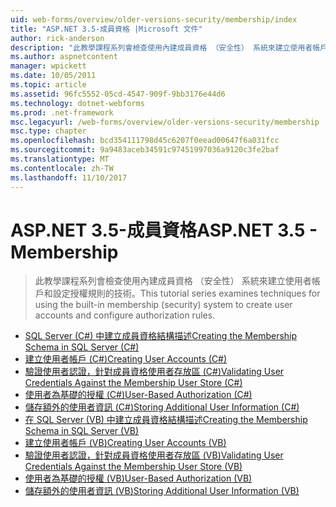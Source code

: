 ```yaml
---
uid: web-forms/overview/older-versions-security/membership/index
title: "ASP.NET 3.5-成員資格 |Microsoft 文件"
author: rick-anderson
description: "此教學課程系列會檢查使用內建成員資格 （安全性） 系統來建立使用者帳戶和設定授權規則的技術。"
ms.author: aspnetcontent
manager: wpickett
ms.date: 10/05/2011
ms.topic: article
ms.assetid: 96fc5552-05cd-4547-909f-9bb3176e44d6
ms.technology: dotnet-webforms
ms.prod: .net-framework
msc.legacyurl: /web-forms/overview/older-versions-security/membership
msc.type: chapter
ms.openlocfilehash: bcd354111798d45c6207f0eead00647f6a031fcc
ms.sourcegitcommit: 9a9483aceb34591c97451997036a9120c3fe2baf
ms.translationtype: MT
ms.contentlocale: zh-TW
ms.lasthandoff: 11/10/2017
---
```

<a name="aspnet-35---membership"></a><span data-ttu-id="30d5b-103">ASP.NET 3.5-成員資格</span><span class="sxs-lookup"><span data-stu-id="30d5b-103">ASP.NET 3.5 - Membership</span></span>
====================
> <span data-ttu-id="30d5b-104">此教學課程系列會檢查使用內建成員資格 （安全性） 系統來建立使用者帳戶和設定授權規則的技術。</span><span class="sxs-lookup"><span data-stu-id="30d5b-104">This tutorial series examines techniques for using the built-in membership (security) system to create user accounts and configure authorization rules.</span></span>


- [<span data-ttu-id="30d5b-105">SQL Server (C#) 中建立成員資格結構描述</span><span class="sxs-lookup"><span data-stu-id="30d5b-105">Creating the Membership Schema in SQL Server (C#)</span></span>](creating-the-membership-schema-in-sql-server-cs.md)
- [<span data-ttu-id="30d5b-106">建立使用者帳戶 (C#)</span><span class="sxs-lookup"><span data-stu-id="30d5b-106">Creating User Accounts (C#)</span></span>](creating-user-accounts-cs.md)
- [<span data-ttu-id="30d5b-107">驗證使用者認證，針對成員資格使用者存放區 (C#)</span><span class="sxs-lookup"><span data-stu-id="30d5b-107">Validating User Credentials Against the Membership User Store (C#)</span></span>](validating-user-credentials-against-the-membership-user-store-cs.md)
- [<span data-ttu-id="30d5b-108">使用者為基礎的授權 (C#)</span><span class="sxs-lookup"><span data-stu-id="30d5b-108">User-Based Authorization (C#)</span></span>](user-based-authorization-cs.md)
- [<span data-ttu-id="30d5b-109">儲存額外的使用者資訊 (C#)</span><span class="sxs-lookup"><span data-stu-id="30d5b-109">Storing Additional User Information (C#)</span></span>](storing-additional-user-information-cs.md)
- [<span data-ttu-id="30d5b-110">在 SQL Server (VB) 中建立成員資格結構描述</span><span class="sxs-lookup"><span data-stu-id="30d5b-110">Creating the Membership Schema in SQL Server (VB)</span></span>](creating-the-membership-schema-in-sql-server-vb.md)
- [<span data-ttu-id="30d5b-111">建立使用者帳戶 (VB)</span><span class="sxs-lookup"><span data-stu-id="30d5b-111">Creating User Accounts (VB)</span></span>](creating-user-accounts-vb.md)
- [<span data-ttu-id="30d5b-112">驗證使用者認證，針對成員資格使用者存放區 (VB)</span><span class="sxs-lookup"><span data-stu-id="30d5b-112">Validating User Credentials Against the Membership User Store (VB)</span></span>](validating-user-credentials-against-the-membership-user-store-vb.md)
- [<span data-ttu-id="30d5b-113">使用者為基礎的授權 (VB)</span><span class="sxs-lookup"><span data-stu-id="30d5b-113">User-Based Authorization (VB)</span></span>](user-based-authorization-vb.md)
- [<span data-ttu-id="30d5b-114">儲存額外的使用者資訊 (VB)</span><span class="sxs-lookup"><span data-stu-id="30d5b-114">Storing Additional User Information (VB)</span></span>](storing-additional-user-information-vb.md)
